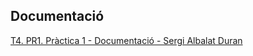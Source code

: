 ## Documentació
[T4. PR1. Pràctica 1 - Documentació - Sergi Albalat Duran](https://docs.google.com/document/d/1G7XpVN_O54uvmvV8uQ8Rsqi5XPIhE69kFtABlhczoOA/edit?usp=sharing)
